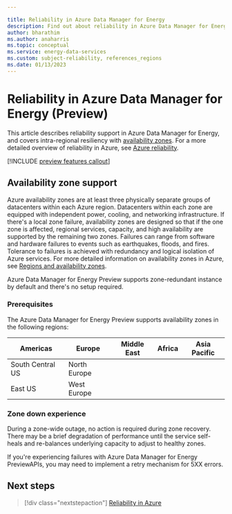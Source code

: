 ```yaml
---

title: Reliability in Azure Data Manager for Energy
description: Find out about reliability in Azure Data Manager for Energy
author: bharathim 
ms.author: anaharris
ms.topic: conceptual
ms.service: energy-data-services
ms.custom: subject-reliability, references_regions
ms.date: 01/13/2023
---
```



# Reliability in Azure Data Manager for Energy (Preview)

This article describes reliability support in Azure Data Manager for Energy, and covers intra-regional resiliency with [availability zones](#availability-zone-support). For a more detailed overview of reliability in Azure, see [Azure reliability](../reliability/overview.md).

[!INCLUDE [preview features callout](../energy-data-services/includes/preview/preview-callout.md)]



## Availability zone support

Azure availability zones are at least three physically separate groups of datacenters within each Azure region. Datacenters within each zone are equipped with independent power, cooling, and networking infrastructure. If there's a local zone failure, availability zones are designed so that if the one zone is affected, regional services, capacity, and high availability are supported by the remaining two zones.  Failures can range from software and hardware failures to events such as earthquakes, floods, and fires. Tolerance to failures is achieved with redundancy and logical isolation of Azure services. For more detailed information on availability zones in Azure, see [Regions and availability zones](availability-zones-overview.md).

Azure Data Manager for Energy Preview supports zone-redundant instance by default and there's no setup required.

### Prerequisites

The Azure Data Manager for Energy Preview supports availability zones in the following regions:


| Americas         | Europe               | Middle East   | Africa             | Asia Pacific   |
|------------------|----------------------|---------------|--------------------|----------------|
| South Central US | North Europe         |               |                    |                |
| East US          | West Europe          |               |                    |                |

### Zone down experience
During a zone-wide outage, no action is required during zone recovery. There may be a brief degradation of performance until the service self-heals and re-balances underlying capacity to adjust to healthy zones. 

If you're experiencing failures with Azure Data Manager for Energy PreviewAPIs, you may need to implement a retry mechanism for 5XX errors.

## Next steps
> [!div class="nextstepaction"]
> [Reliability in Azure](availability-zones-overview.md)
